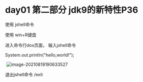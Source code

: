 # day01 第二部分   jdk9的新特性P36

使用  jshell命令 

使用 win+R键盘

进入命令行dos页面，  输入jshell命令

System.out.println("hello,world!");

​     ![image-20210819190633527](C:\Users\19900\AppData\Roaming\Typora\typora-user-images\image-20210819190633527.png)



退出jshell命令          /exit